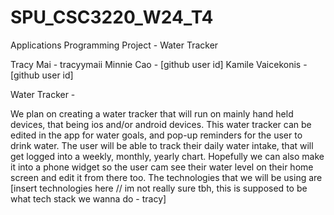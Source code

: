 # SPU_CSC3220_W24_T4
Applications Programming Project - Water Tracker

Tracy Mai - tracyymaii
Minnie Cao - [github user id]
Kamile Vaicekonis - [github user id]

Water Tracker - 

We plan on creating a water tracker that will run on mainly hand held devices, that being ios and/or android devices. This water tracker can be edited in the app for water goals, and pop-up reminders for the user to drink water. The user will be able to track their daily water intake, that will get logged into a weekly, monthly, yearly chart. Hopefully we can also make it into a phone widget so the user cam see their water level on their home screen and edit it from there too. The technologies that we will be using are [insert technologies here // im not really sure tbh, this is supposed to be what tech stack we wanna do -  tracy]



